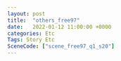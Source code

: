 ```yaml
---
layout: post
title:  "others_free97"
date:   2022-01-12 11:00:00 +0000
categories: Etc
Tags: Story Etc
SceneCode: ["scene_free97_q1_s20"]
---
```

